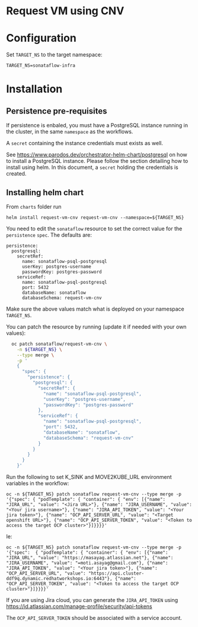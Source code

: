 Request VM using CNV
===========

# Configuration
Set `TARGET_NS` to the target namespace:
```console
TARGET_NS=sonataflow-infra
```

# Installation
## Persistence pre-requisites
If persistence is enbaled, you must have a PostgreSQL instance running in the cluster, in the same `namespace` as the workflows.

A `secret` containing the instance credentials must exists as well. 

See https://www.parodos.dev/orchestrator-helm-chart/postgresql on how to install a PostgreSQL instance. Please follow the section detailing how to install using helm. In this document, a `secret` holding the credentials is created.


## Installing helm chart 
From `charts` folder run 
```console
helm install request-vm-cnv request-vm-cnv --namespace=${TARGET_NS}
```


You need to edit the `sonataflow` resource to set the correct value for the `persistence` `spec`.
The defaults are:
```
persistence:
  postgresql:
    secretRef:
      name: sonataflow-psql-postgresql
      userKey: postgres-username
      passwordKey: postgres-password
    serviceRef:
      name: sonataflow-psql-postgresql
      port: 5432
      databaseName: sonataflow
      databaseSchema: request-vm-cnv
```

Make sure the above values match what is deployed on your namespace `TARGET_NS`.

You can patch the resource by running (update it if needed with your own values):
```bash
  oc patch sonataflow/request-vm-cnv \
    -n ${TARGET_NS} \
    --type merge \
    -p '
    {
      "spec": {
        "persistence": {
          "postgresql": {
            "secretRef": {
              "name": "sonataflow-psql-postgresql",
              "userKey": "postgres-username",
              "passwordKey": "postgres-password"
            },
            "serviceRef": {
              "name": "sonataflow-psql-postgresql",
              "port": 5432,
              "databaseName": "sonataflow",
              "databaseSchema": "request-vm-cnv"
            }
          }
        }
      }
    }'
```


Run the following to set K_SINK and MOVE2KUBE_URL environment variables in the workflow:
```console
oc -n ${TARGET_NS} patch sonataflow request-vm-cnv --type merge -p '{"spec": { "podTemplate": { "container": { "env": [{"name": "JIRA_URL", "value": "<Jira URL>"}, {"name": "JIRA_USERNAME", "value": "<Your jira username>"}, {"name": "JIRA_API_TOKEN", "value": "<Your jira token>"}, {"name": "OCP_API_SERVER_URL", "value": "<Target openshift URL>"}, {"name": "OCP_API_SERVER_TOKEN", "value": "<Token to access the target OCP cluster>"}]}}}}'
```
Ie:
```console
oc -n ${TARGET_NS} patch sonataflow request-vm-cnv --type merge -p '{"spec":  { "podTemplate": { "container": { "env": [{"name": "JIRA_URL", "value": "https://masayag.atlassian.net"}, {"name": "JIRA_USERNAME", "value": "=moti.asayag@gmail.com"}, {"name": "JIRA_API_TOKEN", "value": "<Your jira token>"}, {"name": "OCP_API_SERVER_URL", "value": "https://api.cluster-ddf9q.dynamic.redhatworkshops.io:6443"}, {"name": "OCP_API_SERVER_TOKEN", "value": "<Token to access the target OCP cluster>"}]}}}}'
```

If you are using Jira cloud, you can generate the `JIRA_API_TOKEN` using https://id.atlassian.com/manage-profile/security/api-tokens 

The `OCP_API_SERVER_TOKEN` should be associated with a service account.
